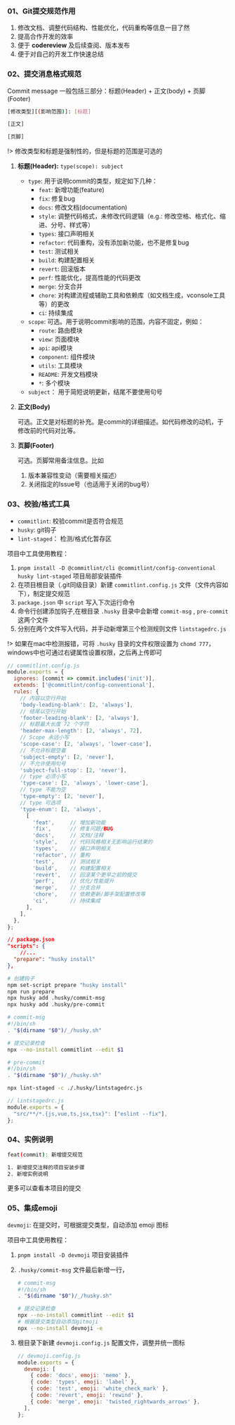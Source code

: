 ### 01、Git提交规范作用

1. 修改文档、调整代码结构、性能优化，代码重构等信息一目了然
2. 提高合作开发的效率
3. 便于 **codereview** 及后续查阅、版本发布
4. 便于对自己的开发工作快速总结



### 02、提交消息格式规范

Commit message 一般包括三部分：标题(Header) + 正文(body) + 页脚(Footer)

```bash
[修改类型][(影响范围)]: [标题]

[正文]

[页脚]
```

!> 修改类型和标题是强制性的，但是标题的范围是可选的

1. **标题(Header):** `type(scope): subject`

   * `type`: 用于说明commit的类型，规定如下几种：
     * `feat`: 新增功能(feature)
     * `fix`: 修复bug
     * `docs`: 修改文档(documentation)
     * `style`: 调整代码格式，未修改代码逻辑（e.g.: 修改空格、格式化、缩进、分号、样式等）
     * `types`: 接口声明相关
     * `refactor`: 代码重构，没有添加新功能，也不是修复bug
     * `test`: 测试相关
     * `build`: 构建配置相关
     * `revert`: 回滚版本
     * `perf`: 性能优化，提高性能的代码更改
     * `merge`: 分支合并
     * `chore`: 对构建流程或辅助工具和依赖库（如文档生成，vconsole工具等）的更改
     * `ci`: 持续集成
   * `scope`: 可选。用于说明commit影响的范围，内容不固定，例如：
     * `route`: 路由模块
     * `view`: 页面模块
     * `api`: api模块
     * `component`: 组件模块
     * `utils`: 工具模块
     * `README`: 开发文档模块
     *  `*`: 多个模块
   * `subject`： 用于简短说明更新，结尾不要使用句号

2. **正文(Body)**

   可选。正文是对标题的补充。是commit的详细描述。如代码修改的动机，于修改前的代码对比等。

3. **页脚(Footer)**

   可选。页脚常用备注信息。比如

   1. 版本兼容性变动（需要相关描述）
   2. 关闭指定的Issue号（也适用于关闭的bug号）



### 03、校验/格式工具

* `commitlint`: 校验commit是否符合规范
* `husky`: git钩子
* `lint-staged`： 检测/格式化暂存区

项目中工具使用教程：

1. `pnpm install -D @commitlint/cli @commitlint/config-conventional husky lint-staged` 项目局部安装插件
2. 在项目根目录（.git同级目录）新建 `commitlint.config.js` 文件（文件内容如下），制定提交规范
3. `package.json` 中 `script` 写入下次运行命令
4. 命令行创建添加钩子,在根目录 `.husky` 目录中会新增 `commit-msg` , `pre-commit` 这两个文件
5. 分别在两个文件写入代码，并手动新增第三个检测规则文件 `lintstagedrc.js`

!> 如果在mac中检测报错，可将 `.husky` 目录的文件权限设置为 `chomd 777`，windows中也可通过右键属性设置权限，之后再上传即可

```javascript
// commitlint.config.js
module.exports = {
  ignores: [commit => commit.includes('init')],
  extends: ['@commitlint/config-conventional'],
  rules: {
    // 内容以空行开始
    'body-leading-blank': [2, 'always'],
    // 结尾以空行开始
    'footer-leading-blank': [2, 'always'],
    // 标题最大长度 72 个字符
    'header-max-length': [2, 'always', 72],
    // Scope 永远小写
    'scope-case': [2, 'always', 'lower-case'],
    // 不允许标题空着
    'subject-empty': [2, 'never'],
    // 不允许使用句号
    'subject-full-stop': [2, 'never'],
    // type 必须小写
    'type-case': [2, 'always', 'lower-case'],
    // type 不能为空
    'type-empty': [2, 'never'],
    // type 可选项
    'type-enum': [2, 'always',
      [
        'feat',     // 增加新功能
        'fix',      // 修复问题/BUG
        'docs',     // 文档/注释
        'style',    // 代码风格相关无影响运行结果的
        'types',    // 接口声明相关
        'refactor', // 重构
        'test',     // 测试相关
        'build',    // 构建配置相关
        'revert',   // 回滚某个更早之前的提交
        'perf',     // 优化/性能提升
        'merge',    // 分支合并
        'chore',    // 依赖更新/脚手架配置修改等
        'ci',       // 持续集成
      ],
    ],
  },
};
```

```json
// package.json
"scripts": {
	//...
  "prepare": "husky install"
},
```

```bash
# 创建钩子
npm set-script prepare "husky install"
npm run prepare
npx husky add .husky/commit-msg
npx husky add .husky/pre-commit
```

```bash
# commit-msg
#!/bin/sh
. "$(dirname "$0")/_/husky.sh"

# 提交记录检查
npx --no-install commitlint --edit $1
```

```bash
# pre-commit
#!/bin/sh
. "$(dirname "$0")/_/husky.sh"

npx lint-staged -c ./.husky/lintstagedrc.js
```

```javascript
// lintstagedrc.js
module.exports = {
  "src/**/*.{js,vue,ts,jsx,tsx}": ["eslint --fix"],
};
```



### 04、实例说明

```bash
feat(commit): 新增提交规范

1. 新增提交注释的项目安装步骤
2. 新增实例说明
```

更多可以查看本项目的提交



### 05、集成emoji

`devmoji`: 在提交时，可根据提交类型，自动添加 emoji 图标

项目中工具使用教程：

1. `pnpm install -D devmoji` 项目安装插件

2. `.husky/commit-msg` 文件最后新增一行，

   ```bash
   # commit-msg
   #!/bin/sh
   . "$(dirname "$0")/_/husky.sh"
   
   # 提交记录检查
   npx --no-install commitlint --edit $1
   # 根据提交类型自动添加gitmoji
   npx --no-install devmoji -e
   ```

3. 根目录下新建 `devmoji.config.js` 配置文件，调整并统一图标

   ```javascript
   // devmoji.config.js
   module.exports = {
     devmoji: [
       { code: 'docs', emoji: 'memo' },
       { code: 'types', emoji: 'label' },
       { code: 'test', emoji: 'white_check_mark' },
       { code: 'revert', emoji: 'rewind' },
       { code: 'merge', emoji: 'twisted_rightwards_arrows' },
     ],
   };
   ```

   

